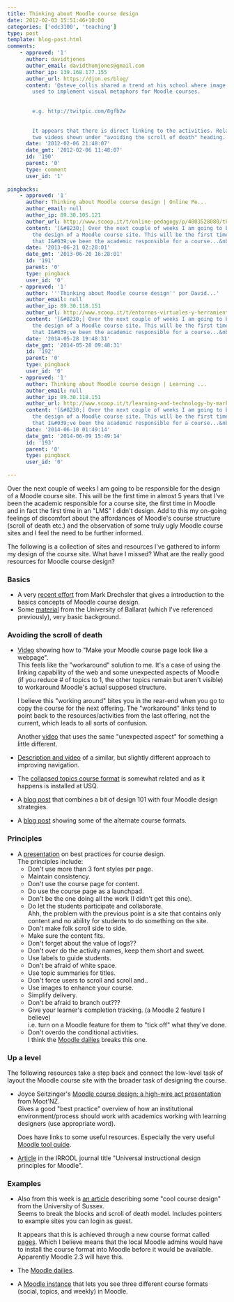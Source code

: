 ```yaml
---
title: Thinking about Moodle course design
date: 2012-02-03 15:51:46+10:00
categories: ['edc3100', 'teaching']
type: post
template: blog-post.html
comments:
    - approved: '1'
      author: davidtjones
      author_email: davidthomjones@gmail.com
      author_ip: 139.168.177.155
      author_url: https://djon.es/blog/
      content: '@steve_collis shared a trend at his school where image maps are being
        used to implement visual metaphors for Moodle courses.
    
    
        e.g. http://twitpic.com/8gfb2w
    
    
        It appears that there is direct linking to the activities. Related to the first
        two videos shown under "avoiding the scroll of death" heading.'
      date: '2012-02-06 21:48:07'
      date_gmt: '2012-02-06 11:48:07'
      id: '190'
      parent: '0'
      type: comment
      user_id: '1'
    
pingbacks:
    - approved: '1'
      author: Thinking about Moodle course design | Online Pe...
      author_email: null
      author_ip: 89.30.105.121
      author_url: http://www.scoop.it/t/online-pedagogy/p/4003528080/thinking-about-moodle-course-design
      content: '[&#8230;] Over the next couple of weeks I am going to be responsible for
        the design of a Moodle course site. This will be the first time in almost 5 years
        that I&#039;ve been the academic responsible for a course...&nbsp; [&#8230;]'
      date: '2013-06-21 02:28:01'
      date_gmt: '2013-06-20 16:28:01'
      id: '191'
      parent: '0'
      type: pingback
      user_id: '0'
    - approved: '1'
      author: '''Thinking about Moodle course design'' por David...'
      author_email: null
      author_ip: 89.30.118.151
      author_url: http://www.scoop.it/t/entornos-virtuales-y-herramientas-de-autor/p/4022097877/2014/05/28/thinking-about-moodle-course-design-por-david-jones
      content: '[&#8230;] Over the next couple of weeks I am going to be responsible for
        the design of a Moodle course site. This will be the first time in almost 5 years
        that I&#039;ve been the academic responsible for a course...&nbsp; [&#8230;]'
      date: '2014-05-28 19:48:31'
      date_gmt: '2014-05-28 09:48:31'
      id: '192'
      parent: '0'
      type: pingback
      user_id: '0'
    - approved: '1'
      author: Thinking about Moodle course design | Learning ...
      author_email: null
      author_ip: 89.30.118.151
      author_url: http://www.scoop.it/t/learning-and-technology-by-mark-anderson-phd/p/4022700070/2014/06/09/thinking-about-moodle-course-design
      content: '[&#8230;] Over the next couple of weeks I am going to be responsible for
        the design of a Moodle course site. This will be the first time in almost 5 years
        that I&#039;ve been the academic responsible for a course...&nbsp; [&#8230;]'
      date: '2014-06-10 01:49:14'
      date_gmt: '2014-06-09 15:49:14'
      id: '193'
      parent: '0'
      type: pingback
      user_id: '0'
    
---
```

Over the next couple of weeks I am going to be responsible for the design of a Moodle course site. This will be the first time in almost 5 years that I've been the academic responsible for a course site, the first time in Moodle and in fact the first time in an "LMS" I didn't design. Add to this my on-going feelings of discomfort about the affordances of Moodle's course structure (scroll of death etc.) and the observation of some truly ugly Moodle course sites and I feel the need to be further informed.

The following is a collection of sites and resources I've gathered to inform my design of the course site. What have I missed? What are the really good resources for Moodle course design?

### Basics

- A very [recent effort](http://www.markdrechsler.com/?p=745) from Mark Drechsler that gives a introduction to the basics concepts of Moodle course design.
- Some [material](http://medusa.ballarat.edu.au/lews/drupal/staff/moodle/howto/layout) from the University of Ballarat (which I've referenced previously), very basic background.

### Avoiding the scroll of death

- [Video](http://www.youtube.com/watch?v=XtHPUh_BaxM) showing how to "Make your Moodle course page look like a webpage".  
    This feels like the "workaround" solution to me. It's a case of using the linking capability of the web and some unexpected aspects of Moodle (if you reduce # of topics to 1, the other topics remain but aren't visible) to workaround Moodle's actual supposed structure.
    
    I believe this "working around" bites you in the rear-end when you go to copy the course for the next offering. The "workaround" links tend to point back to the resources/activities from the last offering, not the current, which leads to all sorts of confusion.
    
    Another [video](http://www.youtube.com/watch?v=KiCgf7rAdJc) that uses the same "unexpected aspect" for something a little different.
    
- [Description and video](http://www.moodlenews.com/2012/super-simple-navigation-with-a-little-html-and-the-topics-format/) of a similar, but slightly different approach to improving navigation.
- The [collapsed topics course format](http://www.moodlenews.com/2010/collapsed-topics-eliminates-the-scroll-of-death-in-moodle/) is somewhat related and as it happens is installed at USQ.
- A [blog post](http://opensource.com/education/12/1/designing-aesthetically-pleasing-moodle-courses) that combines a bit of design 101 with four Moodle design strategies.
- A [blog post](http://moodleman.moodle.com.au/archives/47) showing some of the alternate course formats.

### Principles

- A [presentation](http://www.slideshare.net/michelledmoore/teaching-with-moodle-best-practices-for-course-design-i-moot-11) on best practices for course design.  
    The principles include:
    - Don't use more than 3 font styles per page.
    - Maintain consistency.
    - Don't use the course page for content.
    - Do use the course page as a launchpad.
    - Don't be the one doing all the work (I didn't get this one).
    - Do let the students participate and collaborate.  
        Ahh, the problem with the previous point is a site that contains only content and no ability for students to do something on the site.
    - Don't make folk scroll side to side.
    - Make sure the content fits.
    - Don't forget about the value of logs??
    - Don't over do the activity names, keep them short and sweet.
    - Use labels to guide students.
    - Don't be afraid of white space.
    - Use topic summaries for titles.
    - Don't force users to scroll and scroll and..
    - Use images to enhance your course.
    - Simplify delivery.
    - Don't be afraid to branch out???
    - Give your learner's completion tracking. (a Moodle 2 feature I believe)  
        i.e. turn on a Moodle feature for them to "tick off" what they've done.
    - Don't overdo the conditional activities.  
        I think the [Moodle dailies](http://sarahthorneycroft.com/blog/2011/08/02/the-moodle-dailies-a-guided-tour/) breaks this one.

### Up a level

The following resources take a step back and connect the low-level task of layout the Moodle course site with the broader task of designing the course.

- Joyce Seitzinger's [Moodle course design: a high-wire act presentation](http://www.cats-pyjamas.net/2011/07/moodle-course-design-a-high-wire-act-mootnz11/) from Moot'NZ.  
    Gives a good "best practice" overview of how an institutional environment/process should work with academics working with learning designers (use appropriate word).
    
    Does have links to some useful resources. Especially the very useful [Moodle tool guide](http://www.cats-pyjamas.net/2010/05/moodle-tool-guide-for-teachers/).
    
- [Article](http://www.irrodl.org/index.php/irrodl/article/view/869/1575) in the IRRODL journal title "Universal instructional design principles for Moodle".

### Examples

- Also from this week is [an article](http://www.moodlenews.com/2012/want-to-see-some-cool-course-design-checkout-the-moodle-at-university-of-sussex/) describing some "cool course design" from the University of Sussex.  
    Seems to break the blocks and scroll of death model. Includes pointers to example sites you can login as guest.
    
    It appears that this is achieved through a new course format called [pages](http://www.moodlenews.com/2011/the-pages-course-format-will-blow-you-away/). Which I believe means that the local Moodle admins would have to install the course format into Moodle before it would be available. Apparently Moodle 2.3 will have this.
    
- The [Moodle dailies](http://sarahthorneycroft.com/blog/2011/08/02/the-moodle-dailies-a-guided-tour/).
- A [Moodle instance](https://moodle.drew.edu/course/category.php?id=25) that lets you see three different course formats (social, topics, and weekly) in Moodle.